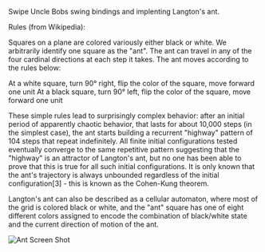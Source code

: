 Swipe Uncle Bobs swing bindings and implenting Langton's ant.

Rules (from Wikipedia):

Squares on a plane are colored variously either black or white. We arbitrarily identify one square as the "ant". 
The ant can travel in any of the four cardinal directions at each step it takes. The ant moves according to the 
rules below:

At a white square, turn 90° right, flip the color of the square, move forward one unit
At a black square, turn 90° left, flip the color of the square, move forward one unit

These simple rules lead to surprisingly complex behavior: after an initial period of apparently chaotic behavior, 
that lasts for about 10,000 steps (in the simplest case), the ant starts building a recurrent "highway" pattern of 
104 steps that repeat indefinitely. All finite initial configurations tested eventually converge to the same 
repetitive pattern suggesting that the "highway" is an attractor of Langton's ant, but no one has been able to prove 
that this is true for all such initial configurations. It is only known that the ant's trajectory is always 
unbounded regardless of the initial configuration[3] - this is known as the Cohen-Kung theorem.

Langton's ant can also be described as a cellular automaton, where most of the grid is colored black or white, and 
the "ant" square has one of eight different colors assigned to encode the combination of black/white state and the 
current direction of motion of the ant.

![Ant Screen Shot](https://github.com/cbadke/NDC2012-langtons-ant/raw/master/ant-screen.png "")